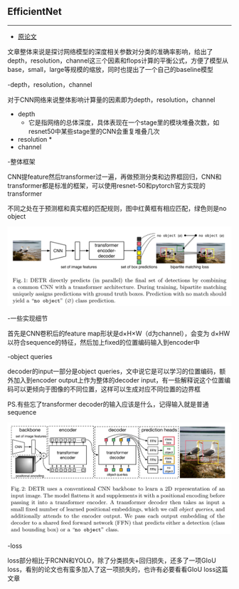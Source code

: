 
## EfficientNet
***

- [原论文](https://github.com/wmhwmh521/reading-paper/blob/main/paper/EfficientNet/7EfficientNet.pdf)

文章整体来说是探讨网络模型的深度相关参数对分类的准确率影响，给出了depth，resolution，channel这三个因素和flops计算的平衡公式，方便了模型从base，small，large等规模的缩放，同时也提出了一个自己的baseline模型

-depth，resolution，channel

对于CNN网络来说整体影响计算量的因素即为depth，resolution，channel

* depth
  * 它是指网络的总体深度，具体表现在一个stage里的模块堆叠次数，如resnet50中某些stage里的CNN会重复堆叠几次
* resolution
  * 
* channel

-整体框架

CNN提feature然后transformer过一遍，再做预测分类和边界框回归，CNN和transformer都是标准的框架，可以使用resnet-50和pytorch官方实现的transformer

不同之处在于预测框和真实框的匹配规则，图中红黄框有相应匹配，绿色则是no object

![image](https://github.com/wmhwmh521/reading-paper/blob/main/paper/DETR/1.png)

-一些实现细节

首先是CNN卷积后的feature map形状是d×H×W（d为channel），会变为 d×HW以符合sequence的特征，然后加上fixed的位置编码输入到encoder中

-object queries

decoder的input一部分是object queries，文中说它是可以学习的位置编码，额外加入到encoder output上作为整体的decoder input，有一些解释说这个位置编码可以更倾向于图像的不同位置，这样可以生成对应不同位置的边界框

PS.有些忘了transformer decoder的输入应该是什么，记得输入就是普通sequence

![image](https://github.com/wmhwmh521/reading-paper/blob/main/paper/DETR/2.png)

-loss

loss部分相比于RCNN和YOLO，除了分类损失+回归损失，还多了一项GIoU loss，看别的论文也有蛮多加入了这一项损失的，也许有必要看看GIoU loss这篇文章
